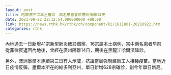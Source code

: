 ```yaml
---
layout: post
title: 哈爾濱三宗本土確診　兩名患者曾於廣州隔離14天
date: 2021-09-22 22:12:54.000000000 +08:00
link: https://news.rthk.hk/rthk/ch/component/k2/1611801-20210922.htm
categories: rthk
---
```


內地過去一日新增41宗新型肺炎確診個案，16宗屬本土病例，當中兩名患者早前從菲律賓返回內地後，曾經在廣州隔離14日，期後在黑龍江哈爾濱確診。

另外，澳洲墨爾本連續第三日有人示威，抗議當局強制建築工人接種疫苗。當地近日疫情反彈，墨爾本所在的維多利亞州，單日新增628宗確診，創今年單日新高。
